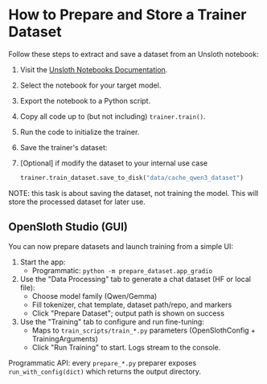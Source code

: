 # How to Prepare and Store a Trainer Dataset

Follow these steps to extract and save a dataset from an Unsloth notebook:

1. Visit the [Unsloth Notebooks Documentation](https://docs.unsloth.ai/get-started/unsloth-notebooks).
2. Select the notebook for your target model.
3. Export the notebook to a Python script.
4. Copy all code up to (but not including) `trainer.train()`.
5. Run the code to initialize the trainer.
6. Save the trainer's dataset:
7. [Optional] if modify the dataset to your internal use case

   ```python
   trainer.train_dataset.save_to_disk("data/cache_qwen3_dataset")
   ```
NOTE: this task is about saving the dataset, not training the model.
This will store the processed dataset for later use.

## OpenSloth Studio (GUI)

You can now prepare datasets and launch training from a simple UI:

1. Start the app:
   - Programmatic: `python -m prepare_dataset.app_gradio`
2. Use the "Data Processing" tab to generate a chat dataset (HF or local file):
   - Choose model family (Qwen/Gemma)
   - Fill tokenizer, chat template, dataset path/repo, and markers
   - Click "Prepare Dataset"; output path is shown on success
3. Use the "Training" tab to configure and run fine-tuning:
   - Maps to `train_scripts/train_*.py` parameters (OpenSlothConfig + TrainingArguments)
   - Click "Run Training" to start. Logs stream to the console.

Programmatic API: every `prepare_*.py` preparer exposes `run_with_config(dict)` which returns the output directory.